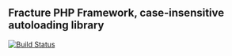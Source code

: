 ## Fracture PHP Framework, case-insensitive autoloading library


[![Build Status](https://travis-ci.org/fracture/autoload.png?branch=master)](https://travis-ci.org/fracture/autoload)


